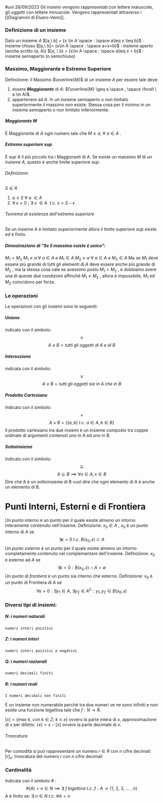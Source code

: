 #uni 26/09/2023
Gli insiemi vengono rappresentati con lettere maiuscole, gli oggetti con lettere minuscole. Vengono rappresentati attraverso i [[Diagrammi di Eluero-Venn]].
### Definizione di un insieme
Dato un insieme $A$ 
$[a,\ b] = {x \in A \space : \space a\leq x \leq b}$ : insieme chiuso
$]a,\ b[= {x\in A \space : \space a<x<b}$ : insieme aperto (anche scritto $(a, \ b)$)
$[a, \ b) = {x\in A \space : \space a\leq x < b}$ : insieme semiaperto (o semichiuso)
### Massimo, Maggiorante e Estremo Superiore
Definizione: il Massimo $\overline{M}$ di un insieme $A$ per essere tale deve:
1. essere ___Maggiorante___ di $A$: $(\overline{M} \geq a \space , \space \forall \ a \in A)$.
2. appartenere ad $A$.
In un insieme semiaperto o non limitato superiormente il massimo non esiste. Stessa cosa per il  minimo in un insieme semiaperto o non limitato inferiormente.
##### Maggiorante $M$
È Maggiorante di $A$ ogni numero tale che $M\geq a, \ \forall \ a \in A$ .
##### Estremo superiore $sup$ 
È $sup \ A$ il più piccolo tra i Maggioranti di $A$.
Se esiste un massimo $M$ di un insieme $A$, questo è anche limite superiore $sup$.
###### Definizione:
$S\in  R$ 
1. $a\leq S\ \forall \ a\ \in A$  
2. $\forall \ \epsilon > 0 \ ;\ \exists \ x\ \in A \ \ t.c.\ x > S-\epsilon$ 
###### Teorema di esistenza dell'estremo superiore
Se un insieme $A$ è limitato superiormente allora il limite superiore $sup$ esiste ed è finito.
##### Dimostrazione di "Se il massimo esiste è unico":
$M_1<M_2$
$M_1 \geq a \ \forall \ a \in A$ e $M_1 \in A$ 
$M_2 \geq a \ \forall \ a \in A$ e $M_2 \in A$ 
Ma se $M_1$ deve essere più grande di tutti gli elementi di $A$ deve essere anche più grande di $M_2$ , ma la stessa cosa vale se avessimo posto $M_1 > M_2$ , e dobbiamo avere una di queste due condizioni affinché $M_1 \neq M_2$ , allora è impossibile, $M_1$ ed $M_2$ coincidono per forza.

### Le operazioni
Le operazioni con gli insiemi sono le seguenti:
##### Unione
indicato con il simbolo: $$\land$$
$$A\land B=tutti\ gli\ oggetti\ di\ A\ e\ di\ B$$

##### Intersezione
indicata con il simbolo: $$\lor$$
$$A\lor B = tutti\ gli\ oggetti\ sia\ in\ A\ che\ in\ B$$
##### Prodotto Cartesiano
Indicato con il simbolo: $$\times$$$$A \times B = \{(a,b) \ t.c.\ a \in A, b \in B\}$$
Il prodotto cartesiano tra due insiemi è un insieme composto tra coppie ordinate di argomenti contenuti uno in A ed uno in B.

##### Sottoinsieme
Indicato con il simbolo: $$\subseteq$$$$A\subseteq B\implies \forall x \in A, x \in B $$
	Dire che A è un sottoinsieme di B vuol dire che ogni elemento di A è anche un elemento di B.

# Punti Interni, Esterni e di Frontiera
Un _punto interno_ è un punto per il quale esiste almeno un intorno interamente contenuto nell'insieme. Definizione: $x_0 \in A$ , $x_0$ è un punto interno di $A$ se $$\exists \epsilon>0 \ t.c. \ B(x_0,\epsilon) \subset A$$
Un _punto esterno_ è un punto per il quale esiste almeno un intorno completamente contenuto nel complementare dell'insieme. Definizione: $x_0$ è esterno ad $A$ se $$\exists \epsilon >0 : B(x_0,\epsilon)\cap A = \emptyset$$
Un _punto di frontiera_ è un punto sia interno che esterno.
Definizione: $x_0$ è un punto di Frontiera di $A$ se $$\forall \epsilon > 0 :\exists y_1\in A, \ \exists y_2 \in A^C : y_1,y_2 \in B(x_0, \epsilon)$$
### Diversi tipi di insiemi:
##### N: i numeri naturali
	numeri interi positivi
##### Z: i numeri interi
	numeri interi positivi o negativi
##### Q: i numeri razionali
	numeri decimali finiti
##### R: i numeri reali
	I numeri decimali non finiti
È un insieme non numerabile perché tra due numeri ve ne sono infiniti e non esiste una  funzione bigettiva tale che $f: N \to R$.

$[x]=\{ max\ k,\ con\ k \in Z;\ k\leq x \}$ ovvero la parte intera di $x$, approssimazione di $x$ per difetto.
$\{x \} = x - [x]$ ovvero la parte decimale di $x$.
###### Troncatura
Per comodità si può rappresentare un numero $r\in R$ con $n$ cifre decimali:
$[r]_n$: troncatura del numero $r$ con $n$ cifre decimali
### Cardinalità 
Indicata con il simbolo # :
$$\#(A)=n \in N \implies \exists \ f\ bigettiva\ t.c.\ f: A \to \{ 1,\ 2,\ 3,\ ...\ ,\ n\}$$ A è finito se: $\exists \ n \in N\ t.c.\ \#A=n$ 